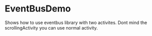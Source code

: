# EventBusDemo
Shows how to use eventbus library with two activites.
Dont mind the scrollingActivity you can use normal activity.

